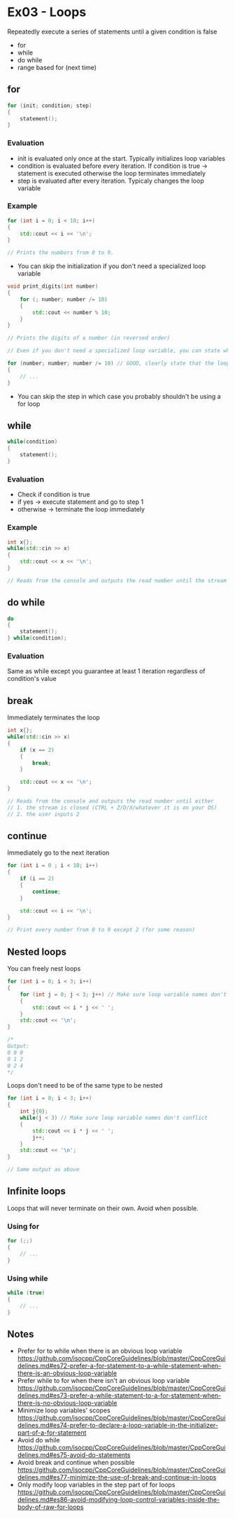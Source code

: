 # Ex03 - Loops

Repeatedly execute a series of statements until a given condition is false

- for
- while
- do while
- range based for (next time)

## for

```c++
for (init; condition; step)
{
    statement();
}
```

### Evaluation

- init is evaluated only once at the start. Typically initializes loop variables
- condition is evaluated before every iteration. If condition is true -> statement is executed otherwise the loop terminates immediately
- step is evaluated after every iteration. Typicaly changes the loop variable

### Example

```c++
for (int i = 0; i < 10; i++)
{
    std::cout << i << '\n';
}

// Prints the numbers from 0 to 9.
```

- You can skip the initialization if you don't need a specialized loop variable

```c++
void print_digits(int number)
{
    for (; number; number /= 10)
    {
        std::cout << number % 10;
    }   
}

// Prints the digits of a number (in reversed order)

// Even if you don't need a specialized loop variable, you can state which one you are using

for (number; number; number /= 10) // GOOD, clearly state that the loop depends on number
{
    // ...
}
```

- You can skip the step in which case you probably shouldn't be using a for loop

## while

```c++
while(condition)
{
    statement();
}
```

### Evaluation

- Check if condition is true
- if yes -> execute statement and go to step 1
- otherwise -> terminate the loop immediately

### Example

```c++
int x{};
while(std::cin >> x)
{
    std::cout << x << '\n';
}

// Reads from the console and outputs the read number until the stream is closed (CTRL + Z/D/X/whatever it is on your OS)
```

## do while

```c++
do
{
    statement();
} while(condition);
```

### Evaluation

Same as while except you guarantee at least 1 iteration regardless of condition's value

## break

Immediately terminates the loop

```c++
int x{};
while(std::cin >> x)
{
    if (x == 2)
    {
        break;
    }

    std::cout << x << '\n';
}

// Reads from the console and outputs the read number until either 
// 1. the stream is closed (CTRL + Z/D/X/whatever it is on your OS)
// 2. the user inputs 2
```

## continue

Immediately go to the next iteration

```c++
for (int i = 0 ; i < 10; i++)
{
    if (i == 2)
    {
        continue;
    }

    std::cout << i << '\n';
}

// Print every number from 0 to 9 except 2 (for some reason)
```

## Nested loops

You can freely nest loops

```c++
for (int i = 0; i < 3; i++)
{
    for (int j = 0; j < 3; j++) // Make sure loop variable names don't conflict
    {
        std::cout << i * j << ' ';
    }
    std::cout << '\n';
}

/*
Output:
0 0 0 
0 1 2 
0 2 4
*/
```

Loops don't need to be of the same type to be nested

```c++
for (int i = 0; i < 3; i++)
{
    int j{0};
    while(j < 3) // Make sure loop variable names don't conflict
    {
        std::cout << i * j << ' ';
        j++;
    }
    std::cout << '\n';
}

// Same output as above
```

## Infinite loops

Loops that will never terminate on their own. Avoid when possible.

### Using for

```c++
for (;;)
{
    // ...
}
```

### Using while

```c++
while (true)
{
    // ...
}
```

## Notes

- Prefer for to while when there is an obvious loop variable https://github.com/isocpp/CppCoreGuidelines/blob/master/CppCoreGuidelines.md#es72-prefer-a-for-statement-to-a-while-statement-when-there-is-an-obvious-loop-variable
- Prefer while to for when there isn't an obvious loop variable https://github.com/isocpp/CppCoreGuidelines/blob/master/CppCoreGuidelines.md#es73-prefer-a-while-statement-to-a-for-statement-when-there-is-no-obvious-loop-variable
- Minimize loop variables' scopes https://github.com/isocpp/CppCoreGuidelines/blob/master/CppCoreGuidelines.md#es74-prefer-to-declare-a-loop-variable-in-the-initializer-part-of-a-for-statement
- Avoid do while https://github.com/isocpp/CppCoreGuidelines/blob/master/CppCoreGuidelines.md#es75-avoid-do-statements
- Avoid break and continue when possible https://github.com/isocpp/CppCoreGuidelines/blob/master/CppCoreGuidelines.md#es77-minimize-the-use-of-break-and-continue-in-loops
- Only modify loop variables in the step part of for loops https://github.com/isocpp/CppCoreGuidelines/blob/master/CppCoreGuidelines.md#es86-avoid-modifying-loop-control-variables-inside-the-body-of-raw-for-loops